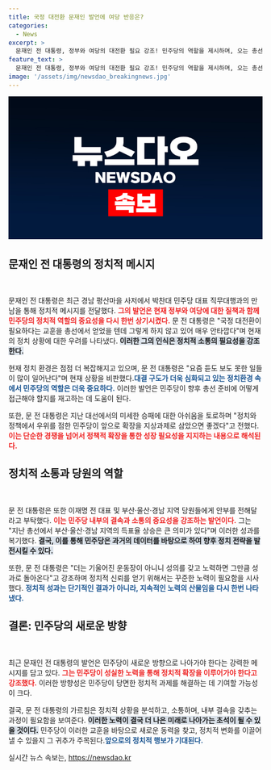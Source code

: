 ```yaml
---
title: 국정 대전환 문재인 발언에 여당 반응은?
categories:
  - News
excerpt: >
  문재인 전 대통령, 정부와 여당의 대전환 필요 강조! 민주당의 역할을 제시하며, 오는 총선과 부산·울산·경남 지역의 가능성을 언급했다. 갈라치기 없는 협력을 촉구한 그의 말 속에 담긴 정치적 메시지는 과연 무엇일까?
feature_text: >
  문재인 전 대통령, 정부와 여당의 대전환 필요 강조! 민주당의 역할을 제시하며, 오는 총선과 부산·울산·경남 지역의 가능성을 언급했다. 갈라치기 없는 협력을 촉구한 그의 말 속에 담긴 정치적 메시지는 과연 무엇일까?
image: '/assets/img/newsdao_breakingnews.jpg'
---
```


<p><img src="/assets/img/newsdao_breakingnews.jpg" alt="firstkoreanews 속보" /></p>

<h2 data-ke-size="size26">문재인 전 대통령의 정치적 메시지</h2>

<p data-ke-size="size16">&nbsp;</p>

<p>문재인 전 대통령은 최근 경남 평산마을 사저에서 박찬대 민주당 대표 직무대행과의 만남을 통해 정치적 메시지를 전달했다. <b><span style="color: #ee2323;">그의 발언은 현재 정부와 여당에 대한 질책과 함께 민주당의 정치적 역할의 중요성을 다시 한번 상기시켰다.</span></b> 문 전 대통령은 "국정 대전환이 필요하다는 교훈을 총선에서 얻었을 텐데 그렇게 하지 않고 있어 매우 안타깝다"며 현재의 정치 상황에 대한 우려를 나타냈다. <b><span style="background-color: #21538527;">이러한 그의 인식은 정치적 소통의 필요성을 강조한다.</span></b> </p>

<p>현재 정치 환경은 점점 더 복잡해지고 있으며, 문 전 대통령은 "요즘 듣도 보도 못한 일들이 많이 일어난다"며 현재 상황을 비판했다.<b><span style="color: #1a5490;">대결 구도가 더욱 심화되고 있는 정치환경 속에서 민주당의 역할은 더욱 중요하다.</span></b> 이러한 발언은 민주당이 향후 총선 준비에 어떻게 접근해야 할지를 재고하는 데 도움이 된다. </p>

<p>또한, 문 전 대통령은 지난 대선에서의 미세한 승패에 대한 아쉬움을 토로하며 "정치와 정책에서 우위를 점한 민주당이 앞으로 확장을 지상과제로 삼았으면 좋겠다"고 전했다. <b><span style="color: #ee2323;">이는 단순한 경쟁을 넘어서 정책적 확장을 통한 성장 필요성을 지지하는 내용으로 해석된다.</span></b> </p>

<h2 data-ke-size="size26">정치적 소통과 당원의 역할</h2>

<p data-ke-size="size16">&nbsp;</p>

<p>문 전 대통령은 또한 이재명 전 대표 및 부산·울산·경남 지역 당원들에게 안부를 전해달라고 부탁했다. <b><span style="color: #ee2323;">이는 민주당 내부의 결속과 소통의 중요성을 강조하는 발언이다.</span></b> 그는 "지난 총선에서 부산·울산·경남 지역의 득표율 상승은 큰 의미가 있다"며 이러한 성과를 복기했다. <b><span style="background-color: #21538527;">결국, 이를 통해 민주당은 과거의 데이터를 바탕으로 하여 향후 정치 전략을 발전시킬 수 있다.</span></b> </p>

<p>또한, 문 전 대통령은 "더는 기울어진 운동장이 아니니 성의를 갖고 노력하면 그만큼 성과로 돌아온다"고 강조하며 정치적 신뢰를 얻기 위해서는 꾸준한 노력이 필요함을 시사했다. <b><span style="color: #1a5490;">정치적 성과는 단기적인 결과가 아니라, 지속적인 노력의 산물임을 다시 한번 나타냈다.</span></b></p>

<h2 data-ke-size="size26">결론: 민주당의 새로운 방향</h2>

<p data-ke-size="size16">&nbsp;</p>

<p>최근 문재인 전 대통령의 발언은 민주당이 새로운 방향으로 나아가야 한다는 강력한 메시지를 담고 있다. <b><span style="color: #ee2323;">그는 민주당이 성실한 노력을 통해 정치적 확장을 이루어가야 한다고 강조했다.</span></b> 이러한 방향성은 민주당이 당면한 정치적 과제를 해결하는 데 기여할 가능성이 크다. </p>

<p>결국, 문 전 대통령의 가르침은 정치적 상황을 분석하고, 소통하며, 내부 결속을 갖추는 과정이 필요함을 보여준다. <b><span style="background-color: #21538527;">이러한 노력이 결국 더 나은 미래로 나아가는 초석이 될 수 있을 것이다.</span></b> 민주당이 이러한 교훈을 바탕으로 새로운 동력을 찾고, 정치적 변화를 이끌어낼 수 있을지 그 귀추가 주목된다.<b><span style="color: #1a5490;">앞으로의 정치적 행보가 기대된다.</span></b></p>
실시간 뉴스 속보는, <a href="https://newsdao.kr" rel="dofollow">https://newsdao.kr</a>



